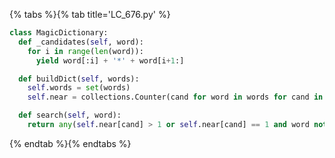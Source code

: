 {% tabs %}{% tab title='LC_676.py' %}

```py
class MagicDictionary:
  def _candidates(self, word):
    for i in range(len(word)):
      yield word[:i] + '*' + word[i+1:]

  def buildDict(self, words):
    self.words = set(words)
    self.near = collections.Counter(cand for word in words for cand in self._candidates(word))

  def search(self, word):
    return any(self.near[cand] > 1 or self.near[cand] == 1 and word not in self.words for cand in self._candidates(word))
```

{% endtab %}{% endtabs %}
